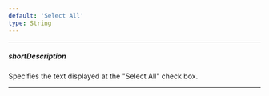 ```yaml
---
default: 'Select All'
type: String
---
```

---
##### shortDescription
Specifies the text displayed at the "Select All" check box.

---
